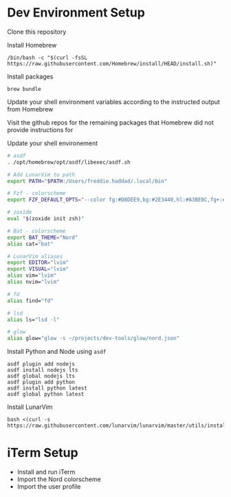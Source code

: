 # Dev Environment Setup

Clone this repository

Install Homebrew

```text
/bin/bash -c "$(curl -fsSL https://raw.githubusercontent.com/Homebrew/install/HEAD/install.sh)"
```

Install packages

```
brew bundle
```

Update your shell environment variables according to the instructed output from Homebrew

Visit the github repos for the remaining packages that Homebrew did not provide instructions for

Update your shell environement

```zsh
# asdf
. /opt/homebrew/opt/asdf/libexec/asdf.sh

# Add LunarVim to path
export PATH="$PATH:/Users/freddie.haddad/.local/bin"

# Fzf - colorscheme
export FZF_DEFAULT_OPTS="--color fg:#D8DEE9,bg:#2E3440,hl:#A3BE8C,fg+:#D8DEE9,bg+:#434C5E,hl+:#A3BE8C,pointer:#BF616A,info:#4C566A,spinner:#4C566A,header:#4C566A,prompt:#81A1C1,marker:#EBCB8B"

# zoxide
eval "$(zoxide init zsh)"

# Bat - colorscheme
export BAT_THEME="Nord"
alias cat="bat"

# LunarVim aliases
export EDITOR="lvim"
export VISUAL="lvim"
alias vim="lvim"
alias nvim="lvim"

# fd
alias find="fd"

# lsd
alias ls="lsd -l"

# glow
alias glow="glow -s ~/projects/dev-tools/glow/nord.json"
```

Install Python and Node using `asdf`

```text
asdf plugin add nodejs
asdf install nodejs lts
asdf global nodejs lts
asdf plugin add python
asdf install python latest
asdf global python latest
```

Install LunarVim

```text
bash <(curl -s https://raw.githubusercontent.com/lunarvim/lunarvim/master/utils/installer/install.sh)
```

# iTerm Setup

* Install and run iTerm
* Import the Nord colorscheme
* Import the user profile

